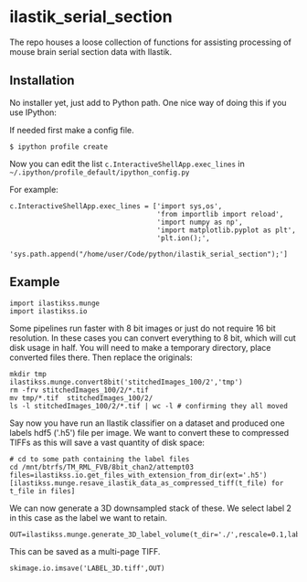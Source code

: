 # ilastik_serial_section

The repo houses a loose collection of functions for assisting processing of mouse brain serial section data with Ilastik.



## Installation
No installer yet, just add to Python path. One nice way of doing this if you use IPython:

If needed first make a config file.

```
$ ipython profile create
```

Now you can edit the list `c.InteractiveShellApp.exec_lines` in  `~/.ipython/profile_default/ipython_config.py`

For example:
```
c.InteractiveShellApp.exec_lines = ['import sys,os',
                                    'from importlib import reload',
                                    'import numpy as np',
                                    'import matplotlib.pyplot as plt',
                                    'plt.ion();',
                                    'sys.path.append("/home/user/Code/python/ilastik_serial_section");']
```



## Example
```
import ilastikss.munge
import ilastikss.io
```


Some pipelines run faster with 8 bit images or just do not require 16 bit resolution. In these cases
you can convert everything to 8 bit, which will cut disk usage in half. You will need to make a temporary
directory, place converted files there. Then replace the originals:

```
mkdir tmp
ilastikss.munge.convert8bit('stitchedImages_100/2','tmp')
rm -frv stitchedImages_100/2/*.tif
mv tmp/*.tif  stitchedImages_100/2/
ls -l stitchedImages_100/2/*.tif | wc -l # confirming they all moved
```


Say now you have run an Ilastik classifier on a dataset and produced one labels hdf5 ('.h5') file
per image. We want to convert these to compressed TIFFs as this will save a vast quantity of disk
space:


```
# cd to some path containing the label files
cd /mnt/btrfs/TM_RML_FVB/8bit_chan2/attempt03
files=ilastikss.io.get_files_with_extension_from_dir(ext='.h5')
[ilastikss.munge.resave_ilastik_data_as_compressed_tiff(t_file) for t_file in files]
```


We can now generate a 3D downsampled stack of these. We select label 2 in this case as the label
we want to retain.
```
OUT=ilastikss.munge.generate_3D_label_volume(t_dir='./',rescale=0.1,label=2)
```

This can be saved as a multi-page TIFF.
```
skimage.io.imsave('LABEL_3D.tiff',OUT)
```

